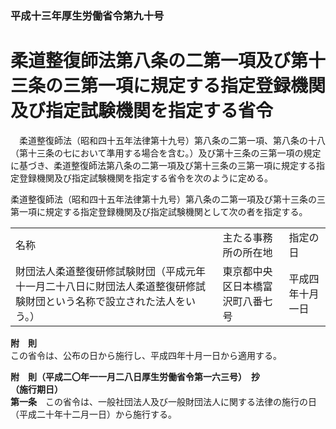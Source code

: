 ### 平成十三年厚生労働省令第九十号  
# 柔道整復師法第八条の二第一項及び第十三条の三第一項に規定する指定登録機関及び指定試験機関を指定する省令  
　柔道整復師法（昭和四十五年法律第十九号）第八条の二第一項、第八条の十八（第十三条の七において準用する場合を含む。）及び第十三条の三第一項の規定に基づき、柔道整復師法第八条の二第一項及び第十三条の三第一項に規定する指定登録機関及び指定試験機関を指定する省令を次のように定める。  
  
柔道整復師法（昭和四十五年法律第十九号）第八条の二第一項及び第十三条の三第一項に規定する指定登録機関及び指定試験機関として次の者を指定する。  

||||  
| --- | --- | --- |  
|名称|主たる事務所の所在地|指定の日|  
|財団法人柔道整復研修試験財団（平成元年十一月二十八日に財団法人柔道整復研修試験財団という名称で設立された法人をいう。）|東京都中央区日本橋富沢町八番七号|平成四年十月一日|  
  
  
**附　則**  
この省令は、公布の日から施行し、平成四年十月一日から適用する。  
  
**附　則（平成二〇年一一月二八日厚生労働省令第一六三号）　抄**  
**（施行期日）**  
**第一条**　この省令は、一般社団法人及び一般財団法人に関する法律の施行の日（平成二十年十二月一日）から施行する。  
  
